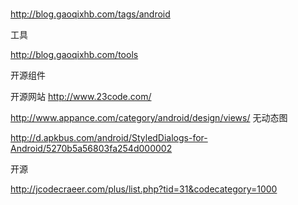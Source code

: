 # 

http://blog.gaoqixhb.com/tags/android

工具

http://blog.gaoqixhb.com/tools

开源组件 


开源网站 
http://www.23code.com/


http://www.appance.com/category/android/design/views/ 无动态图

http://d.apkbus.com/android/StyledDialogs-for-Android/5270b5a56803fa254d000002

开源 

http://jcodecraeer.com/plus/list.php?tid=31&codecategory=1000

